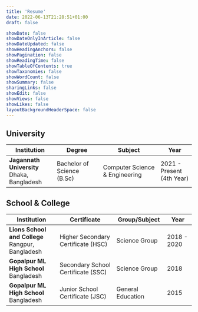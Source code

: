 ```yaml
---
title: 'Resume'
date: 2022-06-13T21:28:51+01:00
draft: false

showDate: false
showDateOnlyInArticle: false
showDateUpdated: false
showHeadingAnchors: false
showPagination: false
showReadingTime: false
showTableOfContents: true
showTaxonomies: false
showWordCount: false
showSummary: false
sharingLinks: false
showEdit: false
showViews: false
showLikes: false
layoutBackgroundHeaderSpace: false
---
```


## University

<table>
    <thead>
        <tr>
            <th>Institution</th>
            <th>Degree</th>
            <th>Subject</th>
            <th>Year</th>
        </tr>
    </thead>
    <tbody>
        <tr>
            <td><strong>Jagannath University</strong><br>Dhaka, Bangladesh</td>
            <td>Bachelor of Science (B.Sc)</td>
            <td>Computer Science & Engineering</td>
            <td>2021 - Present<br>(4th Year)</td>
        </tr>
    </tbody>
</table>

## School & College

<table>
    <thead>
        <tr>
            <th>Institution</th>
            <th>Certificate</th>
            <th>Group/Subject</th>
            <th>Year</th>
        </tr>
    </thead>
    <tbody>
        <tr>
            <td><strong>Lions School and College</strong><br>Rangpur, Bangladesh</td>
            <td>Higher Secondary Certificate (HSC)</td>
            <td>Science Group</td>
            <td>2018 - 2020</td>
        </tr>
        <tr>
            <td><strong>Gopalpur ML High School</strong><br>Bangladesh</td>
            <td>Secondary School Certificate (SSC)</td>
            <td>Science Group</td>
            <td>2018</td>
        </tr>
        <tr>
            <td><strong>Gopalpur ML High School</strong><br>Bangladesh</td>
            <td>Junior School Certificate (JSC)</td>
            <td>General Education</td>
            <td>2015</td>
        </tr>
    </tbody>
</table>
